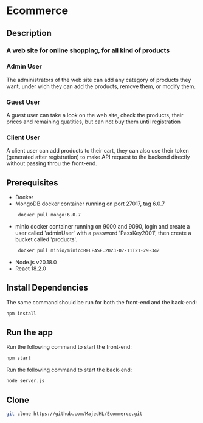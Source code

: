 # Ecommerce
## Description
### A web site for online shopping, for all kind of products
### Admin User
The administrators of the web site can add any category of products they want, under wich they can add the products, remove them, or modify them.
### Guest User
A guest user can take a look on the web site, check the products, their prices and remaining quatities, but can not buy them until registration
### Client User
A client user can add products to their cart, they can also use their token (generated after registration) to make API request to the backend directly without passing throu the front-end.

## Prerequisites
- Docker
- MongoDB docker container running on port 27017, tag 6.0.7
  ```bash
   docker pull mongo:6.0.7
   ```
- minio docker container running on 9000 and 9090, login and create a user called 'adminUser' with a password 'PassKey2001', then create a bucket called 'products'.
  ```bash
   docker pull minio/minio:RELEASE.2023-07-11T21-29-34Z
    ```
- Node.js v20.18.0
- React 18.2.0

## Install Dependencies
The same command should be run for both the front-end and the back-end:
```bash
npm install
 ```

## Run the app
Run the following command to start the front-end:
```bash
npm start
```
Run the following command to start the back-end:
```bash
node server.js
```
## Clone
```bash
git clone https://github.com/MajedHL/Ecommerce.git
